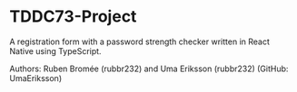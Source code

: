 # TDDC73-Project

A registration form with a password strength checker written in React Native using TypeScript.

Authors: Ruben Bromée (rubbr232) and Uma Eriksson (rubbr232) (GitHub: UmaEriksson)
